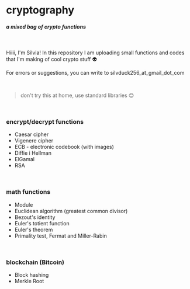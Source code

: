 # cryptography

##### _a mixed bag of crypto functions_

&nbsp;

Hiiii, I'm Silvia! In this repository I am uploading small functions and codes that I'm making of cool crypto stuff :alien:

For errors or suggestions, you can write to silvduck256_at_gmail_dot_com

&nbsp;

> don't try this at home, use standard libraries :blush:

&nbsp;

### encrypt/decrypt functions

- Caesar cipher
- Vigenere cipher
- ECB - electronic codebook (with images)
- Diffie i Hellman
- ElGamal
- RSA

&nbsp;

### math functions

- Module
- Euclidean algorithm (greatest common divisor)
- Bezout's identity
- Euler's totient function
- Euler's theorem
- Primality test, Fermat and Miller-Rabin

&nbsp;

### blockchain (Bitcoin)

- Block hashing
- Merkle Root

